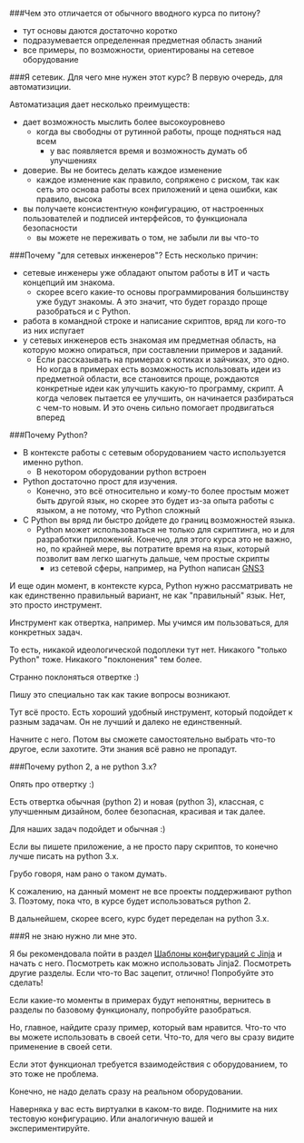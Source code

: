 ###Чем это отличается от обычного вводного курса по питону?
* тут основы даются достаточно коротко
* подразумевается определенная предметная область знаний
* все примеры, по возможности, ориентированы на сетевое оборудование

###Я сетевик. Для чего мне нужен этот курс?
В первую очередь, для автоматизиции.

Автоматизация дает несколько преимуществ:
* дает возможность мыслить более высокоуровнево
  * когда вы свободны от рутинной работы, проще подняться над всем
    * у вас появляется время и возможность думать об улучшениях
* доверие. Вы не боитесь делать каждое изменение
  * каждое изменение как правило, сопряжено с риском, так как сеть это основа работы всех приложений и цена ошибки, как правило, высока
* вы получаете консистентную конфигурацию, от настроенных пользователей и подписей интерфейсов, то функционала безопасности
  * вы можете не переживать о том, не забыли ли вы что-то

###Почему "для сетевых инженеров"?
Есть несколько причин:
* сетевые инженеры уже обладают опытом работы в ИТ и часть концепций им знакома.
  * скорее всего какие-то основы программирования большинству уже будут знакомы. А это значит, что будет гораздо проще разобраться и с Python.
* работа в командной строке и написание скриптов, вряд ли кого-то из них испугает
* у сетевых инженеров есть знакомая им предметная область, на которую можно опираться, при составлении примеров и заданий.
  * Если рассказывать на примерах о котиках и зайчиках, это одно. Но когда в примерах есть возможность использовать идеи из предметной области, все становится проще, рождаются конкретные идеи как улучшить какую-то программу, скрипт. А когда человек пытается ее улучшить, он начинается разбираться с чем-то новым. И это очень сильно помогает продвигаться вперед


###Почему Python?
* В контексте работы с сетевым оборудованием часто используется именно python.
  * В некотором оборудовании python встроен
* Python достаточно прост для изучения.
  * Конечно, это всё относительно и кому-то более простым может быть другой язык, но скорее это будет из-за опыта работы с языком, а не потому, что Python сложный
* С Python вы вряд ли быстро дойдете до границ возможностей языка.
  * Python может использоваться не только для скриптинга, но и для разработки приложений. Конечно, для этого курса это не важно, но, по крайней мере, вы потратите время на язык, который позволит вам легко шагнуть дальше, чем простые скрипты
    * из сетевой сферы, например, на Python написан [GNS3](https://github.com/GNS3)

И еще один момент, в контексте курса, Python нужно рассматривать не как единственно правильный вариант, не как "правильный" язык. Нет, это просто инструмент.

Инструмент как отвертка, например.
Мы учимся им пользоваться, для конкретных задач.

То есть, никакой идеологической подоплеки тут нет. Никакого "только Python" тоже. Никакого "поклонения" тем более.

Странно поклоняться отвертке :)

Пишу это специально так как такие вопросы возникают. 

Тут всё просто. Есть хороший удобный инструмент, который подойдет к разным задачам. Он не лучший и далеко не единственный.

Начните с него. Потом вы сможете самостоятельно выбрать что-то другое, если захотите. Эти знания всё равно не пропадут.

###Почему python 2, а не python 3.x?

Опять про отвертку :)

Есть отвертка обычная (python 2) и новая (python 3), классная, с улучшенным дизайном, более безопасная, красивая и так далее.

Для наших задач подойдет и обычная :)

Если вы пишете приложение, а не просто пару скриптов, то конечно лучше писать на python 3.x.

Грубо говоря, нам рано о таком думать.

К сожалению, на данный момент не все проекты поддерживают python 3. Поэтому, пока что, в курсе будет использоваться python 2.

В дальнейшем, скорее всего, курс будет переделан на python 3.x.

###Я не знаю нужно ли мне это.

Я бы рекомендовала пойти в раздел [Шаблоны конфигураций с Jinja](https://natenka.gitbooks.io/pyneng/content/chapter10/)  и начать с него.
Посмотреть как можно использовать Jinja2. Посмотреть другие разделы. Если что-то Вас зацепит, отлично! Попробуйте это сделать!

Если какие-то моменты в примерах будут непонятны, вернитесь в разделы по базовому функционалу, попробуйте разобраться.

Но, главное, найдите сразу пример, который вам нравится. Что-то что вы можете использовать в своей сети. Что-то, для чего вы сразу видите применение в своей сети.

Если этот функционал требуется взаимодействия с оборудованием, то это тоже не проблема.

Конечно, не надо делать сразу на реальном оборудовании.

Наверняка у вас есть виртуалки в каком-то виде. Поднимите на них тестовую конфигурацию. Или аналогичную вашей и экспериментируйте.

